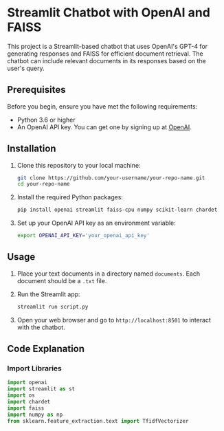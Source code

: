 # Streamlit Chatbot with OpenAI and FAISS

This project is a Streamlit-based chatbot that uses OpenAI's GPT-4 for generating responses and FAISS for efficient document retrieval. The chatbot can include relevant documents in its responses based on the user's query.

## Prerequisites

Before you begin, ensure you have met the following requirements:

- Python 3.6 or higher
- An OpenAI API key. You can get one by signing up at [OpenAI](https://platform.openai.com/signup/).

## Installation

1. Clone this repository to your local machine:

    ```bash
    git clone https://github.com/your-username/your-repo-name.git
    cd your-repo-name
    ```

2. Install the required Python packages:

    ```bash
    pip install openai streamlit faiss-cpu numpy scikit-learn chardet
    ```

3. Set up your OpenAI API key as an environment variable:

    ```bash
    export OPENAI_API_KEY='your_openai_api_key'
    ```

## Usage

1. Place your text documents in a directory named `documents`. Each document should be a `.txt` file.

2. Run the Streamlit app:

    ```bash
    streamlit run script.py
    ```

3. Open your web browser and go to `http://localhost:8501` to interact with the chatbot.

## Code Explanation

### Import Libraries

```python
import openai
import streamlit as st
import os
import chardet
import faiss
import numpy as np
from sklearn.feature_extraction.text import TfidfVectorizer